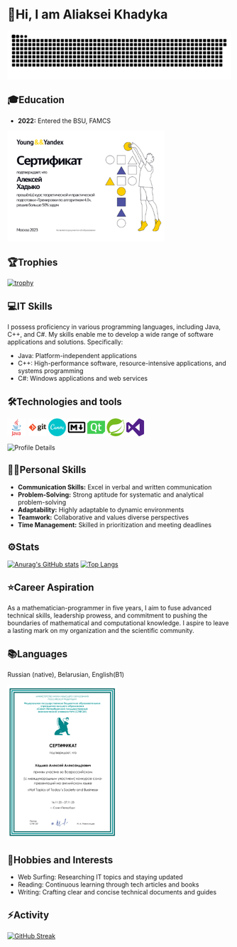 # 👋Hi, I am Aliaksei Khadyka

![snake gif](https://github.com/AlexHunter15/AlexHunter15/blob/output/github-contribution-grid-snake-dark.svg)
## 🎓Education
- **2022:** Entered the BSU, FAMCS

<img src="https://github.com/AlexHunter15/Bages/blob/main/a8882d1e-2228-4b0f-959f-20b868dd8df8-1.png" width="354" height="250" />

## 🏆Trophies
[![trophy](https://github-profile-trophy.vercel.app/?username=AlexHunter15&theme=monokai)](https://github.com/ryo-ma/github-profile-trophy)

## 💻IT Skills
I possess proficiency in various programming languages, including Java, C++, and C#. My skills enable me to develop a wide range of software applications and solutions. Specifically:
- Java: Platform-independent applications
- C++: High-performance software, resource-intensive applications, and systems programming
- C#: Windows applications and web services

## 🛠Technologies and tools
<div>
  <img src="https://github.com/devicons/devicon/blob/master/icons/java/java-original-wordmark.svg" title="Java" alt="Java" width="40" height="40"/>&nbsp;
  <img src="https://github.com/devicons/devicon/blob/master/icons/git/git-original-wordmark.svg" title="Git" alt="Git" width="40" height="40"/>
  <img src="https://github.com/devicons/devicon/blob/master/icons/canva/canva-original.svg" title="Canva" alt="Canva" width="40" height="40"/>
  <img src="https://github.com/devicons/devicon/blob/master/icons/markdown/markdown-original.svg" title="Markdown" alt="Markdown" width="40" height="40"/>
  <img src="https://github.com/devicons/devicon/blob/master/icons/qt/qt-original.svg" title="Qt" alt="Qt" width="40" height="40"/>
  <img src="https://github.com/devicons/devicon/blob/master/icons/spring/spring-original.svg" title="Spring" alt="Spring" width="40" height="40"/>
  <img src="https://github.com/devicons/devicon/blob/master/icons/visualstudio/visualstudio-plain.svg" title="VisualStudio" alt="VisualStudio" width="40" height="40"/>
</div>

![Profile Details](http://github-profile-summary-cards.vercel.app/api/cards/profile-details?username=AlexHunter15&theme=radical)

## 👨‍💻Personal Skills
- **Communication Skills:** Excel in verbal and written communication
- **Problem-Solving:** Strong aptitude for systematic and analytical problem-solving
- **Adaptability:** Highly adaptable to dynamic environments
- **Teamwork:** Collaborative and values diverse perspectives
- **Time Management:** Skilled in prioritization and meeting deadlines

## ⚙️Stats
[![Anurag's GitHub stats](https://github-readme-stats.vercel.app/api?username=AlexHunter15&show_icons=true&theme=dracula)](https://github.com/anuraghazra/github-readme-stats)
[![Top Langs](https://github-readme-stats.vercel.app/api/top-langs/?username=AlexHunter15&show_icons=true&theme=dracula&layout=compact)](https://github.com/anuraghazra/github-readme-stats)

## ⭐Career Aspiration
As a mathematician-programmer in five years, I aim to fuse advanced technical skills, leadership prowess, and commitment to pushing the boundaries of mathematical and computational knowledge. I aspire to leave a lasting mark on my organization and the scientific community.

## 📚Languages
Russian (native), Belarusian, English(B1)

<img src="https://github.com/AlexHunter15/Bages/blob/main/ХадыкоАА-1.png" width="247" height="350" />

## 🔭Hobbies and Interests
- Web Surfing: Researching IT topics and staying updated
- Reading: Continuous learning through tech articles and books
- Writing: Crafting clear and concise technical documents and guides

## ⚡Activity
[![GitHub Streak](https://streak-stats.demolab.com/?user=AlexHunter15&theme=dark)](https://git.io/streak-stats)

<div id="badges">
<img src="https://komarev.com/ghpvc/?username=AlexHunter15&style=flat-square&color=blue" alt=""/>
</div>
